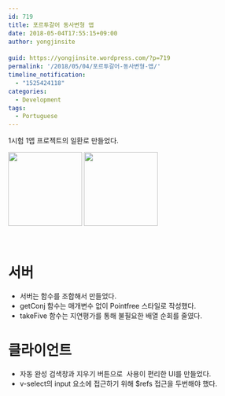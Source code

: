 ```yaml
---
id: 719
title: 포르투갈어 동사변형 앱
date: 2018-05-04T17:55:15+09:00
author: yongjinsite

guid: https://yongjinsite.wordpress.com/?p=719
permalink: '/2018/05/04/포르투갈어-동사변형-앱/'
timeline_notification:
  - "1525424118"
categories:
  - Development
tags:
  - Portuguese
---
```


1시험 1앱 프로젝트의 일환로 만들었다.

<img width="150" height="150" src="https://raw.githubusercontent.com/16Yongjin/16Yongjin.github.io/master/wp-content/uploads/2018/05/e18489e185b3e1848fe185b3e18485e185b5e186abe18489e185a3e186ba-2018-05-04-e1848be185a9e18492e185ae-5-33-03-150x150.png" class="attachment-thumbnail size-thumbnail" alt="" srcset="https://raw.githubusercontent.com/16Yongjin/16Yongjin.github.io/master/wp-content/uploads/2018/05/e18489e185b3e1848fe185b3e18485e185b5e186abe18489e185a3e186ba-2018-05-04-e1848be185a9e18492e185ae-5-33-03-150x150.png 150w, https://raw.githubusercontent.com/16Yongjin/16Yongjin.github.io/master/wp-content/uploads/2018/05/e18489e185b3e1848fe185b3e18485e185b5e186abe18489e185a3e186ba-2018-05-04-e1848be185a9e18492e185ae-5-33-03-85x85.png 85w" sizes="(max-width: 150px) 100vw, 150px" />

<img width="150" height="150" src="https://raw.githubusercontent.com/16Yongjin/16Yongjin.github.io/master/wp-content/uploads/2018/05/e18489e185b3e1848fe185b3e18485e185b5e186abe18489e185a3e186ba-2018-05-04-e1848be185a9e18492e185ae-5-33-32-150x150.png" class="attachment-thumbnail size-thumbnail" alt="" srcset="https://raw.githubusercontent.com/16Yongjin/16Yongjin.github.io/master/wp-content/uploads/2018/05/e18489e185b3e1848fe185b3e18485e185b5e186abe18489e185a3e186ba-2018-05-04-e1848be185a9e18492e185ae-5-33-32-150x150.png 150w, https://raw.githubusercontent.com/16Yongjin/16Yongjin.github.io/master/wp-content/uploads/2018/05/e18489e185b3e1848fe185b3e18485e185b5e186abe18489e185a3e186ba-2018-05-04-e1848be185a9e18492e185ae-5-33-32-85x85.png 85w" sizes="(max-width: 150px) 100vw, 150px" />

&nbsp;

# 서버
  * 서버는 함수를 조합해서 만들었다.
  * getConj 함수는 매개변수 없이 Pointfree 스타일로 작성했다.
  * takeFive 함수는 지연평가를 통해 불필요한 배열 순회를 줄였다.

<script src="https://gist.github.com/16Yongjin/38acbf4442f4e8eec19c865878269a32.js"></script>

# 클라이언트

  * 자동 완성 검색창과 지우기 버튼으로  사용이 편리한 UI를 만들었다.
  * v-select의 input 요소에 접근하기 위해 $refs 접근을 두번해야 했다.
